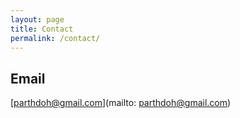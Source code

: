 ```yaml
---
layout: page
title: Contact
permalink: /contact/
---
```


## Email
[parthdoh@gmail.com](mailto: parthdoh@gmail.com)<br/>
